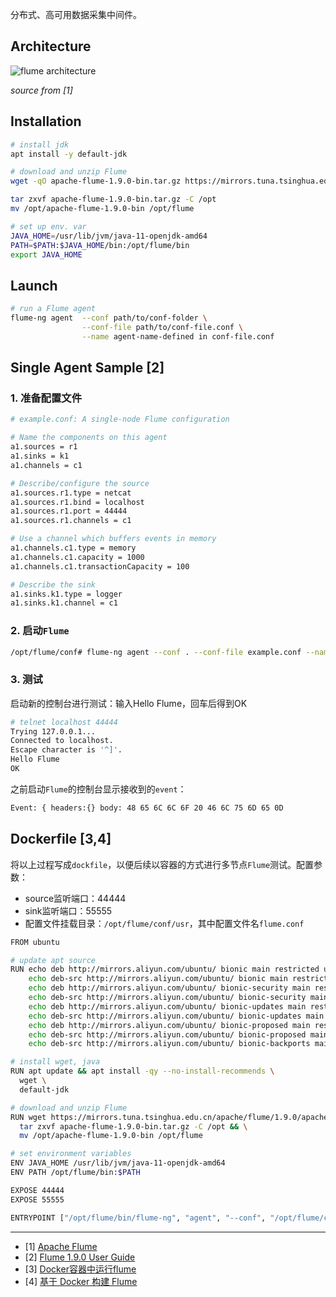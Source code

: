 
分布式、高可用数据采集中间件。


## Architecture

![flume architecture](http://flume.apache.org/_images/DevGuide_image00.png)

*source from [1]*


## Installation

```bash
# install jdk
apt install -y default-jdk

# download and unzip Flume
wget -qO apache-flume-1.9.0-bin.tar.gz https://mirrors.tuna.tsinghua.edu.cn/apache/flume/1.9.0/apache-flume-1.9.0-bin.tar.gz

tar zxvf apache-flume-1.9.0-bin.tar.gz -C /opt
mv /opt/apache-flume-1.9.0-bin /opt/flume

# set up env. var
JAVA_HOME=/usr/lib/jvm/java-11-openjdk-amd64
PATH=$PATH:$JAVA_HOME/bin:/opt/flume/bin
export JAVA_HOME
```

## Launch

```bash
# run a Flume agent
flume-ng agent  --conf path/to/conf-folder \
                --conf-file path/to/conf-file.conf \
                --name agent-name-defined in conf-file.conf
```

## Single Agent Sample [2]

### 1. 准备配置文件

```bash
# example.conf: A single-node Flume configuration

# Name the components on this agent
a1.sources = r1
a1.sinks = k1
a1.channels = c1

# Describe/configure the source
a1.sources.r1.type = netcat
a1.sources.r1.bind = localhost
a1.sources.r1.port = 44444
a1.sources.r1.channels = c1

# Use a channel which buffers events in memory
a1.channels.c1.type = memory
a1.channels.c1.capacity = 1000
a1.channels.c1.transactionCapacity = 100

# Describe the sink
a1.sinks.k1.type = logger
a1.sinks.k1.channel = c1
```

### 2. 启动`Flume`

```bash
/opt/flume/conf# flume-ng agent --conf . --conf-file example.conf --name a1 -Dflume.root.logger=INFO,console
```

### 3. 测试

启动新的控制台进行测试：输入Hello Flume，回车后得到OK

```bash
# telnet localhost 44444
Trying 127.0.0.1...
Connected to localhost.
Escape character is '^]'.
Hello Flume
OK
```

之前启动`Flume`的控制台显示接收到的`event`：

```bash
Event: { headers:{} body: 48 65 6C 6C 6F 20 46 6C 75 6D 65 0D             Hello Flume. }
```



## Dockerfile [3,4]

将以上过程写成`dockfile`，以便后续以容器的方式进行多节点`Flume`测试。配置参数：

- source监听端口：44444
- sink监听端口：55555
- 配置文件挂载目录：`/opt/flume/conf/usr`，其中配置文件名`flume.conf`


```bash
FROM ubuntu

# update apt source
RUN echo deb http://mirrors.aliyun.com/ubuntu/ bionic main restricted universe multiverse > /etc/apt/sources.list && \
    echo deb-src http://mirrors.aliyun.com/ubuntu/ bionic main restricted universe multiverse >> /etc/apt/sources.list && \
    echo deb http://mirrors.aliyun.com/ubuntu/ bionic-security main restricted universe multiverse >> /etc/apt/sources.list && \
    echo deb-src http://mirrors.aliyun.com/ubuntu/ bionic-security main restricted universe multiverse >> /etc/apt/sources.list && \
    echo deb http://mirrors.aliyun.com/ubuntu/ bionic-updates main restricted universe multiverse >> /etc/apt/sources.list && \
    echo deb-src http://mirrors.aliyun.com/ubuntu/ bionic-updates main restricted universe multiverse >> /etc/apt/sources.list && \
    echo deb http://mirrors.aliyun.com/ubuntu/ bionic-proposed main restricted universe multiverse >> /etc/apt/sources.list && \
    echo deb-src http://mirrors.aliyun.com/ubuntu/ bionic-proposed main restricted universe multiverse >> /etc/apt/sources.list && \
    echo deb-src http://mirrors.aliyun.com/ubuntu/ bionic-backports main restricted universe multiverse >> /etc/apt/sources.list

# install wget, java
RUN apt update && apt install -qy --no-install-recommends \
  wget \
  default-jdk

# download and unzip Flume
RUN wget https://mirrors.tuna.tsinghua.edu.cn/apache/flume/1.9.0/apache-flume-1.9.0-bin.tar.gz && \
  tar zxvf apache-flume-1.9.0-bin.tar.gz -C /opt && \
  mv /opt/apache-flume-1.9.0-bin /opt/flume

# set environment variables
ENV JAVA_HOME /usr/lib/jvm/java-11-openjdk-amd64
ENV PATH /opt/flume/bin:$PATH

EXPOSE 44444
EXPOSE 55555

ENTRYPOINT ["/opt/flume/bin/flume-ng", "agent", "--conf", "/opt/flume/conf", "-conf-file", "/opt/flume/conf/usr/flume.conf", "--name", "a1"]
```



---

- [1] [Apache Flume](http://flume.apache.org/)
- [2] [Flume 1.9.0 User Guide](http://flume.apache.org/releases/content/1.9.0/FlumeUserGuide.html)
- [3] [Docker容器中运行flume](https://blog.csdn.net/redstarofsleep/article/details/79756740)
- [4] [基于 Docker 构建 Flume](https://segmentfault.com/a/1190000000504942)
